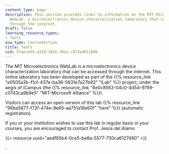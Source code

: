 ```yaml
---
content_type: page
description: This section provides links to information on the MIT Microelectronics
  WebLab, a microelectronics device characterization laboratory that can be accessed
  through the internet.
draft: false
learning_resource_types:
- Tools
ocw_type: CourseSection
title: Tools
uid: 57aece55-4229-30a5-76a1-c873e4611606
---
```

The MIT Microelectronics WebLab is a microelectronics device characterization laboratory that can be accessed through the internet. This online laboratory has been developed as part of the {{% resource_link "e0505a3b-f1cf-437e-ba36-5631e7a27b83" "iLab" %}} project, under the aegis of iCampus (the {{% resource_link "6e0c8563-04c0-4d54-9799-c0743ca9b9e5" "MIT-Microsoft Alliance" %}}).

Visitors can access an open version of this lab {{% resource_link "96ba5877-f72f-474e-9e65-aa751a16e60f" "here" %}} (automatic registration).

If you or your institution wishes to use this lab in regular basis in your courses, you are encouraged to contact Prof. Jesús del Alamo

{{< resource uuid="aedf85b4-0ce5-be8a-5577-730ca6127480" >}}

.